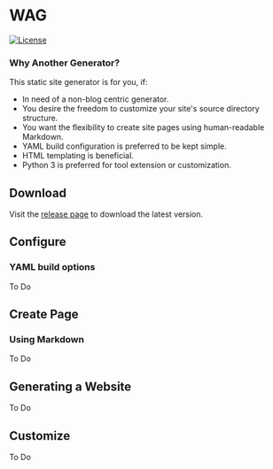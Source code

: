 # WAG

[![License](https://img.shields.io/badge/License-BSD_3--Clause-blue.svg)](https://opensource.org/licenses/BSD-3-Clause)

### Why Another Generator?
This static site generator is for you, if:
* In need of a non-blog centric generator.
* You desire the freedom to customize your site's source directory structure.
* You want the flexibility to create site pages using human-readable Markdown.
* YAML build configuration is preferred to be kept simple.
* HTML templating is beneficial.
* Python 3 is preferred for tool extension or customization.

## Download
Visit the [release page](https://github.com/tim-burr/WAG/releases) to download the latest version.

## Configure
### YAML build options
To Do

## Create Page
### Using Markdown
To Do

## Generating a Website
To Do

## Customize
To Do
